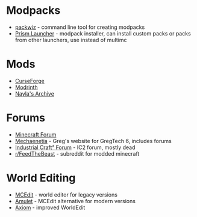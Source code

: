 # Modpacks
- [packwiz](https://packwiz.infra.link) - command line tool for creating modpacks
- [Prism Launcher](https://prismlauncher.org) - modpack installer, can install custom packs or packs from other launchers, use instead of multimc


# Mods
- [CurseForge](https://www.curseforge.com/minecraft/search?page=1&pageSize=20&sortBy=latest+update&class=mc-mods)
- [Modrinth](https://modrinth.com/mods)
- [Nayla's Archive](https://archive.naylahanegan.com/0:/Mods/)


# Forums
- [Minecraft Forum](https://www.minecraftforum.net/)
- [Mechaenetia](https://mechaenetia.com) - Greg's website for GregTech 6, includes forums 
- [Industrial Craft² Forum](https://forum.industrial-craft.net/) - IC2 forum, mostly dead
- [r/FeedTheBeast](https://www.reddit.com/r/feedthebeast/) - subreddit for modded minecraft

# World Editing
- [MCEdit](https://www.mcedit.net/downloads.html) - world editor for legacy versions
- [Amulet](https://www.amuletmc.com) - MCEdit alternative for modern versions
- [Axiom](https://axiom.moulberry.com/) - improved WorldEdit